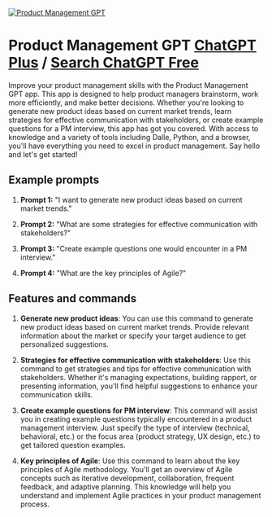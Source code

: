 
[![Product Management GPT](https://files.oaiusercontent.com/file-Bt7J6L2wYbH2pSCfuzgHyg1r?se=2123-10-17T08%3A59%3A53Z&sp=r&sv=2021-08-06&sr=b&rscc=max-age%3D31536000%2C%20immutable&rscd=attachment%3B%20filename%3D492e130a-1cfb-451e-9f1d-170804888eab.png&sig=z8q%2BvvGSMAQR3kSJjTzGRkhTn7Z4xgdMrFXDshr5Nt8%3D)](https://chat.openai.com/g/g-VhN6RLUJX-product-management-gpt)

# Product Management GPT [ChatGPT Plus](https://chat.openai.com/g/g-VhN6RLUJX-product-management-gpt) / [Search ChatGPT Free](https://gptcall.net/index.html#/?search=Product%20Management%20GPT)

Improve your product management skills with the Product Management GPT app. This app is designed to help product managers brainstorm, work more efficiently, and make better decisions. Whether you're looking to generate new product ideas based on current market trends, learn strategies for effective communication with stakeholders, or create example questions for a PM interview, this app has got you covered. With access to knowledge and a variety of tools including Dalle, Python, and a browser, you'll have everything you need to excel in product management. Say hello and let's get started!

## Example prompts

1. **Prompt 1:** "I want to generate new product ideas based on current market trends."

2. **Prompt 2:** "What are some strategies for effective communication with stakeholders?"

3. **Prompt 3:** "Create example questions one would encounter in a PM interview."

4. **Prompt 4:** "What are the key principles of Agile?"

## Features and commands

1. **Generate new product ideas**: You can use this command to generate new product ideas based on current market trends. Provide relevant information about the market or specify your target audience to get personalized suggestions.

2. **Strategies for effective communication with stakeholders**: Use this command to get strategies and tips for effective communication with stakeholders. Whether it's managing expectations, building rapport, or presenting information, you'll find helpful suggestions to enhance your communication skills.

3. **Create example questions for PM interview**: This command will assist you in creating example questions typically encountered in a product management interview. Just specify the type of interview (technical, behavioral, etc.) or the focus area (product strategy, UX design, etc.) to get tailored question examples.

4. **Key principles of Agile**: Use this command to learn about the key principles of Agile methodology. You'll get an overview of Agile concepts such as iterative development, collaboration, frequent feedback, and adaptive planning. This knowledge will help you understand and implement Agile practices in your product management process.


